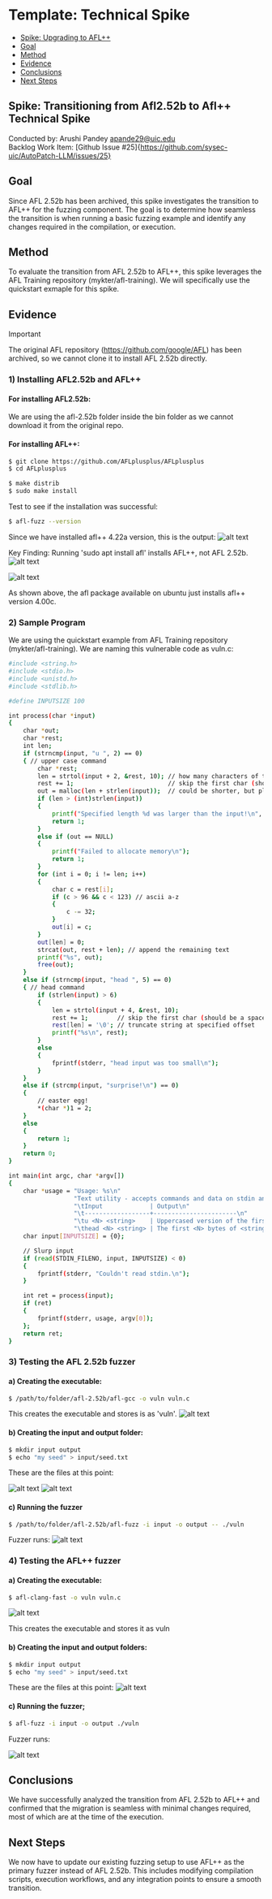 # Template: Technical Spike <!-- omit in toc -->
- [Spike: Upgrading to AFL++](#spike-afl++-technical-spike)
- [Goal](#goal)
- [Method](#method)
- [Evidence](#evidence)
- [Conclusions](#conclusions)
- [Next Steps](#next-steps)

## Spike: Transitioning from Afl2.52b to Afl++ Technical Spike
Conducted by: Arushi Pandey apande29@uic.edu   
Backlog Work Item: [Github Issue #25]{https://github.com/sysec-uic/AutoPatch-LLM/issues/25}

## Goal

Since AFL 2.52b has been archived, this spike investigates the transition to AFL++ for the fuzzing component. The goal is to determine how seamless the transition is when running a basic fuzzing example and identify any changes required in the compilation, or execution.


## Method
To evaluate the transition from AFL 2.52b to AFL++, this spike leverages the AFL Training repository (mykter/afl-training). We will specifically use the quickstart exmaple for this spike. 

## Evidence
> [!IMPORTANT]  
> The original AFL repository (https://github.com/google/AFL) has been archived, so we cannot clone it to install AFL 2.52b directly.


### 1) Installing AFL2.52b and AFL++

#### For installing AFL2.52b:
We are using the afl-2.52b folder inside the bin folder as we cannot download it from the original repo.

#### For installing AFL++: 
```sh
$ git clone https://github.com/AFLplusplus/AFLplusplus
$ cd AFLplusplus
```
```sh
$ make distrib
$ sudo make install
```

Test to see if the installation was successful:
```sh
$ afl-fuzz --version
```

Since we have installed afl++ 4.22a version, this is the output: 
![alt text](../images/image-9.png)


Key Finding: Running 'sudo apt install afl' installs AFL++, not AFL 2.52b.
![alt text](../images/image-10.png)

![alt text](../images/image.png)

As shown above, the afl package available on ubuntu just installs afl++ version 4.00c.

### 2) Sample Program

We are using the quickstart example from AFL Training repository (mykter/afl-training). We are naming this vulnerable code as vuln.c: 

```sh
#include <string.h>
#include <stdio.h>
#include <unistd.h>
#include <stdlib.h>

#define INPUTSIZE 100

int process(char *input)
{
	char *out;
	char *rest;
	int len;
	if (strncmp(input, "u ", 2) == 0)
	{ // upper case command
		char *rest;
		len = strtol(input + 2, &rest, 10); // how many characters of the string to upper-case
		rest += 1;							// skip the first char (should be a space)
		out = malloc(len + strlen(input));	// could be shorter, but play it safe
		if (len > (int)strlen(input))
		{
			printf("Specified length %d was larger than the input!\n", len);
			return 1;
		}
		else if (out == NULL)
		{
			printf("Failed to allocate memory\n");
			return 1;
		}
		for (int i = 0; i != len; i++)
		{
			char c = rest[i];
			if (c > 96 && c < 123) // ascii a-z
			{
				c -= 32;
			}
			out[i] = c;
		}
		out[len] = 0;
		strcat(out, rest + len); // append the remaining text
		printf("%s", out);
		free(out);
	}
	else if (strncmp(input, "head ", 5) == 0)
	{ // head command
		if (strlen(input) > 6)
		{
			len = strtol(input + 4, &rest, 10);
			rest += 1;		  // skip the first char (should be a space)
			rest[len] = '\0'; // truncate string at specified offset
			printf("%s\n", rest);
		}
		else
		{
			fprintf(stderr, "head input was too small\n");
		}
	}
	else if (strcmp(input, "surprise!\n") == 0)
	{
		// easter egg!
		*(char *)1 = 2;
	}
	else
	{
		return 1;
	}
	return 0;
}

int main(int argc, char *argv[])
{
	char *usage = "Usage: %s\n"
				  "Text utility - accepts commands and data on stdin and prints results to stdout.\n"
				  "\tInput             | Output\n"
				  "\t------------------+-----------------------\n"
				  "\tu <N> <string>    | Uppercased version of the first <N> bytes of <string>.\n"
				  "\thead <N> <string> | The first <N> bytes of <string>.\n";
	char input[INPUTSIZE] = {0};

	// Slurp input
	if (read(STDIN_FILENO, input, INPUTSIZE) < 0)
	{
		fprintf(stderr, "Couldn't read stdin.\n");
	}

	int ret = process(input);
	if (ret)
	{
		fprintf(stderr, usage, argv[0]);
	};
	return ret;
}
```
### 3) Testing the AFL 2.52b fuzzer

#### a) Creating the executable:

```sh
$ /path/to/folder/afl-2.52b/afl-gcc -o vuln vuln.c
```
This creates the executable and stores is as 'vuln'.
![alt text](../images/image-3.png)

#### b) Creating the input and output folder:

```sh
$ mkdir input output
$ echo "my seed" > input/seed.txt
```
These are the files at this point: 

![alt text](../images/image-7.png)
![alt text](../images/image-5.png)

#### c) Running the fuzzer
```sh
$ /path/to/folder/afl-2.52b/afl-fuzz -i input -o output -- ./vuln
```

Fuzzer runs:
![alt text](../images/image-1.png)


### 4) Testing the AFL++ fuzzer


#### a) Creating the executable:
```sh
$ afl-clang-fast -o vuln vuln.c
```
![alt text](../images/image-4.png)

This creates the executable and stores it as vuln

#### b) Creating the input and output folders:

```sh
$ mkdir input output
$ echo "my seed" > input/seed.txt
```
These are the files at this point:
![alt text](../images/image-8.png)

#### c) Running the fuzzer;
```sh
$ afl-fuzz -i input -o output ./vuln
```

Fuzzer runs:

![alt text](../images/image-2.png)


## Conclusions

We have successfully analyzed the transition from AFL 2.52b to AFL++ and confirmed that the migration is seamless with minimal changes required, most of which are at the time of the execution. 

## Next Steps

We now have to update our existing fuzzing setup to use AFL++ as the primary fuzzer instead of AFL 2.52b. This includes modifying compilation scripts, execution workflows, and any integration points to ensure a smooth transition.  
